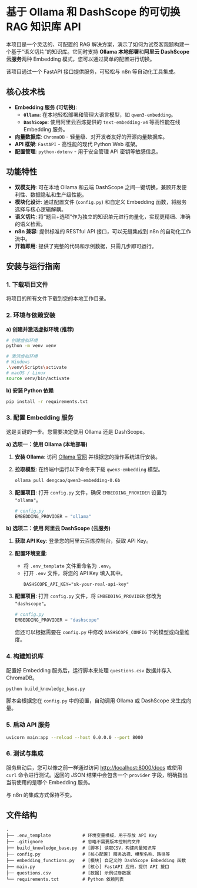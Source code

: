 # 基于 Ollama 和 DashScope 的可切换 RAG 知识库 API

本项目是一个灵活的、可配置的 RAG 解决方案，演示了如何为试卷客观题构建一个基于“语义切片”的知识库。它同时支持 **Ollama 本地部署**和**阿里云 DashScope 云服务**两种 Embedding 模式，您可以通过简单的配置进行切换。

该项目通过一个 FastAPI 接口提供服务，可轻松与 n8n 等自动化工具集成。

## 核心技术栈

- **Embedding 服务 (可切换)**:
    - **`Ollama`**: 在本地轻松部署和管理大语言模型，如 `qwen3-embedding`。
    - **`DashScope`**: 使用阿里云百炼提供的 `text-embedding-v4` 等高性能在线 Embedding 服务。
- **向量数据库**: `ChromaDB` - 轻量级、对开发者友好的开源向量数据库。
- **API 框架**: `FastAPI` - 高性能的现代 Python Web 框架。
- **配置管理**: `python-dotenv` - 用于安全管理 API 密钥等敏感信息。

## 功能特性

- **双模支持**: 可在本地 Ollama 和云端 DashScope 之间一键切换，兼顾开发便利性、数据隐私和生产级性能。
- **模块化设计**: 通过配置文件 (`config.py`) 和自定义 Embedding 函数，将服务选择与核心逻辑解耦。
- **语义切片**: 将“题目+选项”作为独立的知识单元进行向量化，实现更精细、准确的语义检索。
- **n8n 兼容**: 提供标准的 RESTful API 接口，可以无缝集成到 n8n 的自动化工作流中。
- **开箱即用**: 提供了完整的代码和示例数据，只需几步即可运行。

## 安装与运行指南

### 1. 下载项目文件

将项目的所有文件下载到您的本地工作目录。

### 2. 环境与依赖安装

**a) 创建并激活虚拟环境 (推荐)**

```bash
# 创建虚拟环境
python -m venv venv

# 激活虚拟环境
# Windows
.\venv\Scripts\activate
# macOS / Linux
source venv/bin/activate
```

**b) 安装 Python 依赖**

```bash
pip install -r requirements.txt
```

### 3. 配置 Embedding 服务

这是关键的一步。您需要决定使用 Ollama 还是 DashScope。

**a) 选项一：使用 Ollama (本地部署)**

1.  **安装 Ollama**: 访问 [Ollama 官网](https://ollama.com/) 并根据您的操作系统进行安装。
2.  **拉取模型**: 在终端中运行以下命令来下载 `qwen3-embedding` 模型。

    ```bash
    ollama pull dengcao/qwen3-embedding-0.6b
    ```
3.  **配置项目**: 打开 `config.py` 文件，确保 `EMBEDDING_PROVIDER` 设置为 `"ollama"`。

    ```python
    # config.py
    EMBEDDING_PROVIDER = "ollama"
    ```

**b) 选项二：使用 阿里云 DashScope (云服务)**

1.  **获取 API Key**: 登录您的阿里云百炼控制台，获取 API Key。
2.  **配置环境变量**:
    - 将 `.env_template` 文件重命名为 `.env`。
    - 打开 `.env` 文件，将您的 API Key 填入其中。
      ```
      DASHSCOPE_API_KEY="sk-your-real-api-key"
      ```
3.  **配置项目**: 打开 `config.py` 文件，将 `EMBEDDING_PROVIDER` 修改为 `"dashscope"`。

    ```python
    # config.py
    EMBEDDING_PROVIDER = "dashscope"
    ```
    您还可以根据需要在 `config.py` 中修改 `DASHSCOPE_CONFIG` 下的模型或向量维度。

### 4. 构建知识库

配置好 Embedding 服务后，运行脚本来处理 `questions.csv` 数据并存入 ChromaDB。

```bash
python build_knowledge_base.py
```

脚本会根据您在 `config.py` 中的设置，自动调用 Ollama 或 DashScope 来生成向量。

### 5. 启动 API 服务

```bash
uvicorn main:app --reload --host 0.0.0.0 --port 8000
```

### 6. 测试与集成

服务启动后，您可以像之前一样通过访问 [http://localhost:8000/docs](http://localhost:8000/docs) 或使用 `curl` 命令进行测试。返回的 JSON 结果中会包含一个 `provider` 字段，明确指出当前使用的是哪个 Embedding 服务。

与 n8n 的集成方式保持不变。

## 文件结构

```
.
├── .env_template            # 环境变量模板，用于存放 API Key
├── .gitignore               # 忽略不需要版本控制的文件
├── build_knowledge_base.py  # [脚本] 读取CSV，构建向量知识库
├── config.py                # [核心配置] 服务选择、模型名称、路径等
├── embedding_functions.py   # [模块] 自定义的 DashScope Embedding 函数
├── main.py                  # [核心] FastAPI 应用，提供 API 接口
├── questions.csv            # [数据] 示例试卷数据
└── requirements.txt         # Python 依赖列表
``` 